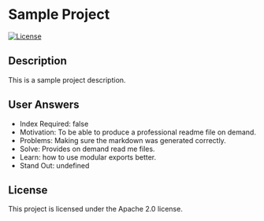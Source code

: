 # Sample Project

[![License](https://img.shields.io/badge/License-Apache%202.0-blue.svg)](https://opensource.org/licenses/Apache-2.0)

## Description

This is a sample project description.

## User Answers

- Index Required: false
- Motivation: To be able to produce a professional readme file on demand.
- Problems: Making sure the markdown was generated correctly.
- Solve: Provides on demand read me files.
- Learn: how to use modular exports better.
- Stand Out: undefined

## License

This project is licensed under the Apache 2.0 license.
